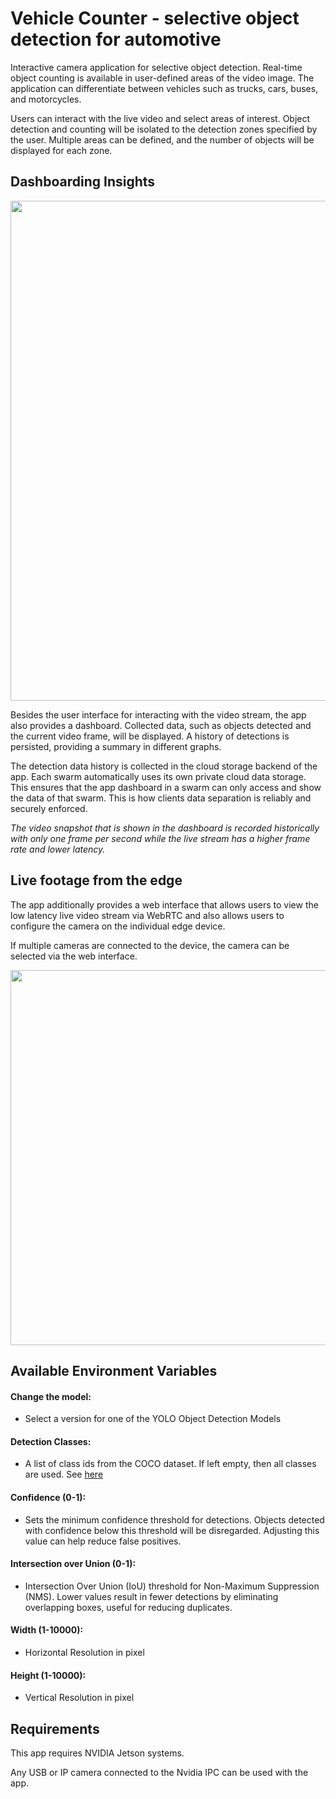 # Vehicle Counter - selective object detection for automotive
Interactive camera application for selective object detection. Real-time object counting is available in user-defined areas of the video image. The application can differentiate between vehicles such as trucks, cars, buses, and motorcycles.

Users can interact with the live video and select areas of interest. Object detection and counting will be isolated to the detection zones specified by the user. Multiple areas can be defined, and the number of objects will be displayed for each zone.

## Dashboarding Insights
<div style="display:flex;flex-direction:row;align-items:center;justify-content:center;">
    <img src="https://res.cloudinary.com/dotw7ar1m/image/upload/v1714118606/Video_app_Dashboard.png" width="800px">
</div>

Besides the user interface for interacting with the video stream, the app also provides a dashboard. Collected data, such as objects detected and the current video frame, will be displayed. A history of detections is persisted, providing a summary in different graphs.

The detection data history is collected in the cloud storage backend of the app. Each swarm automatically uses its own private cloud data storage. This ensures that the app dashboard in a swarm can only access and show the data of that swarm. This is how clients data separation is reliably and securely enforced.

*The video snapshot that is shown in the dashboard is recorded historically with only one frame per second while the live stream has a higher frame rate and lower latency.*

## Live footage from the edge

The app additionally provides a web interface that allows users to view the low latency live video stream via WebRTC and also allows users to configure the camera on the individual edge device.

If multiple cameras are connected to the device, the camera can be selected via the web interface.

<div style="display:flex;flex-direction:row;align-items:center;justify-content:center;">
    <img src="https://res.cloudinary.com/dotw7ar1m/image/upload/v1714052452/APPmockup.png" width="600px">
</div>

## Available Environment Variables

#### Change the model: ####
 - Select a version for one of the YOLO Object Detection Models

#### Detection Classes: ####

- A list of class ids from the COCO dataset. If left empty, then all classes are used. See [here](https://github.com/ultralytics/ultralytics/blob/main/ultralytics/cfg/datasets/coco.yaml)

#### Confidence (0-1): ####
 - Sets the minimum confidence threshold for detections. Objects detected with confidence below this threshold will be disregarded. Adjusting this value can help reduce false positives.

#### Intersection over Union (0-1): ####
 - Intersection Over Union (IoU) threshold for Non-Maximum Suppression (NMS). Lower values result in fewer detections by eliminating overlapping boxes, useful for reducing duplicates.

#### Width (1-10000): ####
 - Horizontal Resolution in pixel

#### Height (1-10000): ####
- Vertical Resolution in pixel



## Requirements

This app requires NVIDIA Jetson systems.

Any USB or IP camera connected to the Nvidia IPC can be used with the app. 